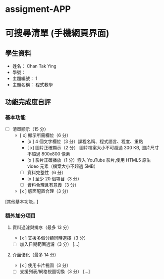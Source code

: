 # assigment-APP

# 可搜尋清單 (手機網頁界面)

## 學生資料

- 姓名： Chan Tak Ying
- 學號：
- 主題編號： 1
- 主題名稱： 程式教學

## 功能完成度自評

### 基本功能

- [ ] 清單顯示（15 分）
  - [ x] 顯示所需欄位（6 分）
    - [x ] 4 個文字欄位（3 分）課程名稱、程式語言、程度、重點
    - [ x] 圖片正確顯示（2 分） 圖片檔案大小不可超過 300 KB, 圖片尺寸不超過 800x800 像素
    - [x ] 影片正確播放（1 分）嵌入 YouTube 影片,使用 HTML5 原生 video 元素（檔案大小不超過 5MB）
    - [ ] 資料完整性（6 分）
    - [x ] 至少 20 個項目（3 分）
    - [ ] 資料合理且有意義（3 分）
  - [x ] 版面配置合理（3 分）

[其他基本功能...]

### 額外加分項目

1. 資料過濾與排序（最多 13 分）

   - [x ] 支援多個分類同時選擇（3 分）
   - [ ] 加入日期範圍過濾（3 分）
         [...]

2. 介面優化（最多 14 分）
   - [x ] 使用卡片視圖（3 分）
   - [ ] 支援列表/網格視圖切換（3 分）
         [...]